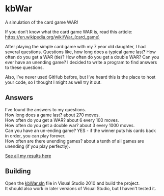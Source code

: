 # kbWar
A simulation of the card game WAR!

If you don’t know what the card game WAR is, read this article:
https://en.wikipedia.org/wiki/War_(card_game) 

After playing the simple card game with my 7 year old daughter, I had several questions.  Questions like, how long does a typical game last?  How often do you get a WAR (tie)?  How often do you get a double WAR?  Can you ever have an unending game?  I decided to write a program to find answers to these questions.

Also, I’ve never used GitHub before, but I’ve heard this is the place to host your code, so I thought I might as well try it out.

Answers
-------

I've found the answers to my questions.  
How long does a game last? about 270 moves.  
How often do you get a WAR? about 6 every 100 moves.  
How often do you get a double war?  about 3 every 1000 moves.  
Can you have an un-ending game?  YES - if the winner puts his cards back in order, you can play forever.  
How often are there unending games?  about a tenth of all games are unending (if you play perfectly).  

[See all my results here](Results.md)

Building
--------

Open the [kbWar.sln](kbWar/kbWar.sln) file in Visual Studio 2010 and build the project.  
It should also work in later versions of Visual Studio, but I haven't tested it.
